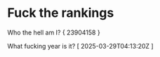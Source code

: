 # Fuck the rankings

Who the hell am I?
{ 23904158 }

What fucking year is it?
[ 2025-03-29T04:13:20Z ]
